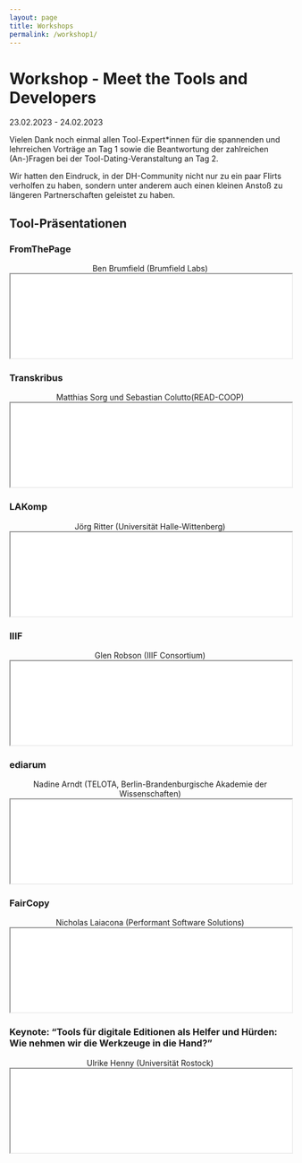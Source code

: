```yaml
---
layout: page
title: Workshops
permalink: /workshop1/
---
```


# Workshop - Meet the Tools and Developers
23.02.2023 - 24.02.2023 

Vielen Dank noch einmal allen Tool-Expert*innen für die spannenden und lehrreichen Vorträge an Tag 1 sowie die Beantwortung der zahlreichen (An-)Fragen bei der Tool-Dating-Veranstaltung an Tag 2. 

Wir hatten den Eindruck, in der DH-Community nicht nur zu ein paar Flirts verholfen zu haben, sondern unter anderem auch einen kleinen Anstoß zu längeren Partnerschaften geleistet zu haben. 

## Tool-Präsentationen

### FromThePage
<div align="center">Ben Brumfield (Brumfield Labs)</div>
<iframe src="../data/workshop/slides/FromThePage_Workshop_Graz_2023.pdf" width="100%"></iframe>

### Transkribus 
<div align="center">Matthias Sorg und Sebastian Colutto(READ-COOP)</div>
<iframe src="../data/workshop/slides/Transkribus_Workshop_Graz_2023_full.pdf" width="100%"></iframe>

### LAKomp
<div align="center">Jörg Ritter (Universität Halle-Wittenberg)</div>
<iframe src="../data/workshop/slides/LAKomp_LERA_2023-J.W.Ritter-Graz.pdf" width="100%"></iframe>

### IIIF
<div align="center">Glen Robson (IIIF Consortium)</div>
<iframe src="../data/workshop/slides/iiif_digital_editions_feb_2023.pdf" width="100%"></iframe>

### ediarum
<div align="center">Nadine Arndt (TELOTA, Berlin-Brandenburgische Akademie der Wissenschaften)</div>
<iframe src="../data/workshop/slides/ediarum_graz_narndt.pdf" width="100%"></iframe>

### FairCopy
<div align="center">Nicholas Laiacona (Performant Software Solutions)</div>
<iframe src="../data/workshop/slides/FairCopy_DigEdTNT_Feb_2023.pdf" width="100%"></iframe>


### Keynote: “Tools für digitale Editionen als Helfer und Hürden: Wie nehmen wir die Werkzeuge in die Hand?”
<div align="center">Ulrike Henny (Universität Rostock)</div>
<iframe src="../data/workshop/slides/Keynote_Vortrag_DigEdTnT" width="100%"></iframe>

